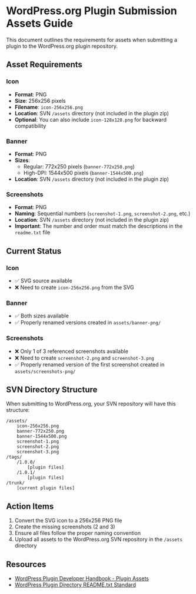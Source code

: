 # WordPress.org Plugin Submission Assets Guide

This document outlines the requirements for assets when submitting a plugin to the WordPress.org plugin repository.

## Asset Requirements

### Icon

- **Format**: PNG
- **Size**: 256x256 pixels
- **Filename**: `icon-256x256.png`
- **Location**: SVN `/assets` directory (not included in the plugin zip)
- **Optional**: You can also include `icon-128x128.png` for backward compatibility

### Banner

- **Format**: PNG
- **Sizes**:
  - Regular: 772x250 pixels (`banner-772x250.png`)
  - High-DPI: 1544x500 pixels (`banner-1544x500.png`)
- **Location**: SVN `/assets` directory (not included in the plugin zip)

### Screenshots

- **Format**: PNG
- **Naming**: Sequential numbers (`screenshot-1.png`, `screenshot-2.png`, etc.)
- **Location**: SVN `/assets` directory (not included in the plugin zip)
- **Important**: The number and order must match the descriptions in the `readme.txt` file

## Current Status

### Icon
- ✅ SVG source available
- ❌ Need to create `icon-256x256.png` from the SVG

### Banner
- ✅ Both sizes available
- ✅ Properly renamed versions created in `assets/banner-png/`

### Screenshots
- ❌ Only 1 of 3 referenced screenshots available
- ❌ Need to create `screenshot-2.png` and `screenshot-3.png`
- ✅ Properly renamed version of the first screenshot created in `assets/screenshots-png/`

## SVN Directory Structure

When submitting to WordPress.org, your SVN repository will have this structure:

```
/assets/
    icon-256x256.png
    banner-772x250.png
    banner-1544x500.png
    screenshot-1.png
    screenshot-2.png
    screenshot-3.png
/tags/
    /1.0.0/
        [plugin files]
    /1.0.1/
        [plugin files]
/trunk/
    [current plugin files]
```

## Action Items

1. Convert the SVG icon to a 256x256 PNG file
2. Create the missing screenshots (2 and 3)
3. Ensure all files follow the proper naming convention
4. Upload all assets to the WordPress.org SVN repository in the `/assets` directory

## Resources

- [WordPress Plugin Developer Handbook - Plugin Assets](https://developer.wordpress.org/plugins/wordpress-org/plugin-assets/)
- [WordPress Plugin Directory README.txt Standard](https://developer.wordpress.org/plugins/wordpress-org/how-your-readme-txt-works/)
